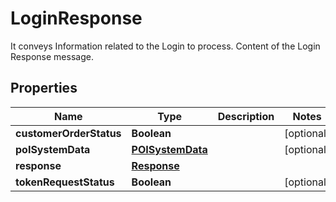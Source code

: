 

# LoginResponse

It conveys Information related to the Login to process. Content of the Login Response message.

## Properties

| Name | Type | Description | Notes |
|------------ | ------------- | ------------- | -------------|
|**customerOrderStatus** | **Boolean** |  |  [optional] |
|**poISystemData** | [**POISystemData**](POISystemData.md) |  |  [optional] |
|**response** | [**Response**](Response.md) |  |  |
|**tokenRequestStatus** | **Boolean** |  |  [optional] |



